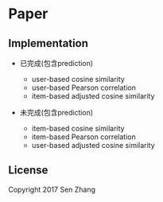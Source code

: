 # Paper

## Implementation 
  
- 已完成(包含prediction)
  *  user-based cosine similarity 
  *  user-based Pearson correlation 
  *  item-based adjusted cosine similarity

- 未完成(包含prediction)
  *  item-based cosine similarity 
  *  item-based Pearson correlation 
  *  user-based adjusted cosine similarity

## License
Copyright 2017 Sen Zhang
